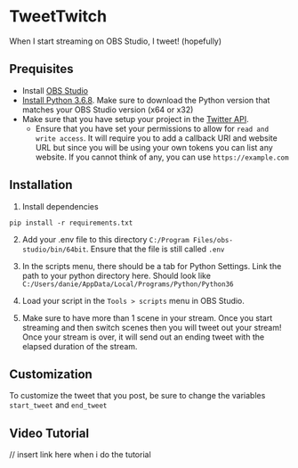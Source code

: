 # TweetTwitch
When I start streaming on OBS Studio, I tweet! (hopefully)

## Prequisites
- Install [OBS Studio](https://obsproject.com/)
- [Install Python 3.6.8](https://www.python.org/downloads/release/python-368/). Make sure to download the Python version that matches your OBS Studio version (x64 or x32)
- Make sure that you have setup your project in the [Twitter API](https://developer.twitter.com/en/docs/twitter-api).
    - Ensure that you have set your permissions to allow for `read and write access`. It will require you to add a callback URI and website URL but since you will be using your own tokens you can list any website. If you cannot think of any, you can use `https://example.com`

## Installation
1. Install dependencies
```
pip install -r requirements.txt
```
2. Add your .env file to this directory `C:/Program Files/obs-studio/bin/64bit`. Ensure that the file is still called `.env`

3. In the scripts menu, there should be a tab for Python Settings. Link the path to your python directory here. Should look like `C:/Users/danie/AppData/Local/Programs/Python/Python36`

4. Load your script in the `Tools > scripts` menu in OBS Studio. 

5. Make sure to have more than 1 scene in your stream. Once you start streaming and then switch scenes then you will tweet out your stream! Once your stream is over, it will send out an ending tweet with the elapsed duration of the stream.

## Customization
To customize the tweet that you post, be sure to change the variables `start_tweet` and `end_tweet`



## Video Tutorial
// insert link here when i do the tutorial